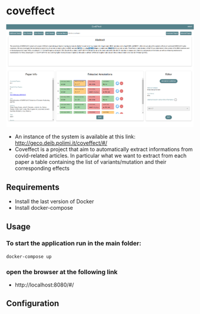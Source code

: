 # coveffect
![Alt text](/screenshot.png?raw=true "Title")
- An instance of the system is available at this link: http://geco.deib.polimi.it/coveffect/#/
- Coveffect is a project that aim to automatically extract informations from covid-related articles.
In particular what we want to extract from each paper a table containing the list of variants/mutation and their corresponding effects

## Requirements

- Install the last version of Docker
- Install docker-compose

## Usage
### To start the application run in the main folder:
```bash
docker-compose up
```
### open the browser at the following link
- http://localhost:8080/#/

## Configuration

